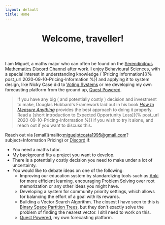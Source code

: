 ```yaml
---
layout: default
title: Home
---
```


<div class="text-center">
  <p>
    <i class="fa fa-users fa-3x"></i>
  </p>
</div>

<header>
  <h1 class="landing-title">Welcome, traveller!</h1>
</header>

I am Miguel, a maths major who can often be found on the [Serendipitous Mathematics Discord Channel](https://discord.gg/Wd4UV4A) after work. I enjoy Behavioural Sciences, with a special interest in understanding knowledge / [Pricing Information]({% post_url 2020-09-10-Pricing-Information %}) and applying it to system design, like Nicky Case did to [Voting Systems](https://ncase.me/ballot/) or me developing my own forecasting platform from the ground up, [Quest Powered](https://questpowered.com).

> If you have any big ( and potentially costly ) decision and investment to make, Douglas Hubbard's Framework laid out in his book [*How to Measure Anything*](https://www.goodreads.com/book/show/444653.How_to_Measure_Anything) provides the best approach to doing it properly. Read a [short introduction to Expected Opportunity Loss]({% post_url 2020-09-10-Pricing-Information %}) if you wish to try it alone, and reach out if you want to discuss this.

Reach out via [email](mailto:miguelptcosta1995@gmail.com?subject=Information Pricing) or [Discord](https://discord.gg/Wd4UV4A) if:

- You need a maths tutor.
- My background fits a project you want to develop.
- There is a potentially costly decision you need to make under a lot of uncertainty.
- You would like to debate ideas on one of the following:
  - Improving our education system by standardizing tools such as [Anki](https://apps.ankiweb.net/) for more efficient learning, encouraging Problem Solving over root memorization or any other ideas you might have.
  - Developing a system for community priority settings, which allows for balancing the effort of a goal with its rewards.
  - Building a Vector Search Algorithm. The closest I have seen to this is [Binary Space Partition Trees](https://en.wikipedia.org/wiki/Binary_space_partitioning), but they don't exactly solve the problem of finding the nearest vector. I sitll need to work on this.
  - [Quest Powered](https://questpowered.com), my own forecasting platform.

